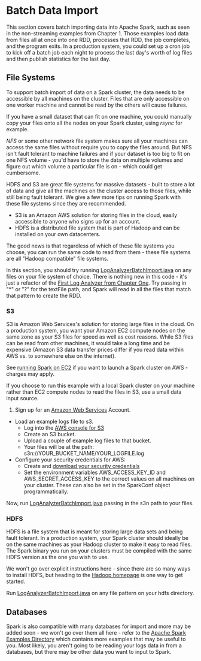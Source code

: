 # Batch Data Import

This section covers batch importing data into Apache Spark, such as
seen in the non-streaming examples from Chapter 1.  Those examples load data
from files all at once into one RDD, processes that RDD, the job completes,
and the program exits.  In a production system, you could set up a cron job to
kick off a batch job each night to process the last day's worth of log files and
then publish statistics for the last day.

## File Systems

To support batch import of data on a Spark cluster, the data needs to be accessible by all machines on the cluster.  Files that are only accessible on one worker machine
and cannot be read by the others will cause failures.

If you have a small dataset that can fit on one machine, you could manually copy your files onto all the nodes on your Spark cluster, using *rsync* for example.

*NFS* or some other network file system makes sure all your machines can access the same files without require you to copy the files around.  But NFS isn't fault tolerant
to machine failures and if your dataset is too
big to fit on one NFS volume - you'd have to store the data on multiple volumes
and figure out which volume a particular file is on - which could get cumbersome.

HDFS and S3 are great file systems for massive datasets - built
to store a lot of data and give all the machines on the cluster
access to those files, while still being fault tolerant.  We give a few more tips on running Spark with these file systems since they are recommended.

* S3 is an Amazon AWS solution for storing files in the cloud, easily accessible to anyone who signs up for an account.
* HDFS is a distributed file system that is part of Hadoop and can be installed on your own datacenters.

The good news is that regardless of which of these file systems
you choose, you can run the same code to read from them - these
file systems are all "Hadoop compatible" file systems.

In this section, you should try running [LogAnalyzerBatchImport.java](java8/src/main/java/com/databricks/apps/logs/chapter2/LogAnalyzerBatchImport.java) on any files on your file system of choice.  There
is nothing new in this code - it's just a refactor of the [First Log Analyzer from Chapter One](../chapter1/spark.md).  Try passing in "*" or "?" for the textFile path, and Spark will read in all the files that match that pattern to create the RDD.

### S3

S3 is Amazon Web Services's solution for storing large files in the cloud.
On a production system, you want your Amazon EC2 compute nodes on the same zone
as your S3 files for speed as well as cost reasons.  While S3 files can be read
from other machines, it would take a long time and be expensive (Amazon S3 data
transfer prices differ if you read data within AWS vs. to somewhere else on the
internet).

See [running Spark on EC2](https://spark.apache.org/docs/latest/ec2-scripts.html)
if you want to launch a Spark cluster on AWS - charges may apply.

If you choose to run this example with a local Spark cluster on your machine rather
than EC2 compute nodes to read the files in S3, use a small data input source.

1. Sign up for an [Amazon Web Services](https://aws.amazon.com/) Account.
* Load an example logs file to s3.
  * Log into the [AWS console for S3](https://console.aws.amazon.com/s3/)
  * Create an S3 bucket.
  * Upload a couple of example log files to that bucket.
  * Your files will be at the path: s3n://YOUR_BUCKET_NAME/YOUR_LOGFILE.log
* Configure your security credentials for AWS:
  * Create and [download your security credentials](https://console.aws.amazon.com/iam/home?#security_credential)
  * Set the environment variables AWS_ACCESS_KEY_ID and AWS_SECRET_ACCESS_KEY to the correct values on all machines on your cluster.  These can also be set in the SparkConf object programmatically.

Now, run [LogAnalyzerBatchImport.java](java8/src/main/java/com/databricks/apps/logs/chapter2/LogAnalyzerBatchImport.java)
passing in the s3n path to your files.


### HDFS

HDFS is a file system that is meant for storing large data sets and being fault
tolerant.  In a production system, your Spark cluster
should ideally be on the same machines as your Hadoop cluster to make it easy to
read files.  The Spark binary you run on your clusters must be compiled with the
same HDFS version as the one you wish to use.

We won't go over explicit instructions here - since there are so many ways to install HDFS, but heading to the [Hadoop homepage](http://hadoop.apache.org/)
is one way to get started.

Run [LogAnalyzerBatchImport.java](java8/src/main/java/com/databricks/apps/logs/chapter2/LogAnalyzerBatchImport.java)
on any file pattern on your hdfs directory.

## Databases

Spark is also compatible with many databases for import and more may
be added soon - we won't go over them all here - refer to the
[Apache Spark Examples Directory](https://github.com/apache/spark/tree/master/examples)
which contains more examples that may be useful to you.  Most likely, you
aren't going to be reading your logs data in from a databases, but there
may be other data you want to input to Spark.
